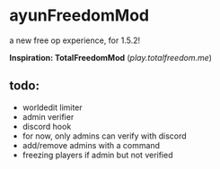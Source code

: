 # ayunFreedomMod

a new free op experience, for 1.5.2!

**Inspiration: TotalFreedomMod** (*play.totalfreedom.me*)

## todo:
- worldedit limiter
- admin verifier
- discord hook
- for now, only admins can verify with discord
- add/remove admins with a command
- freezing players if admin but not verified